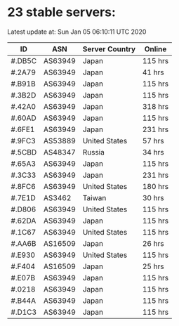 # 23 stable servers:

Latest update at: Sun Jan 05 06:10:11 UTC 2020

| ID | ASN | Server Country | Online |
| -- | --- | -------------- | ------ |
| #.DB5C | AS63949 | Japan | 115 hrs |
| #.2A79 | AS63949 | Japan | 41 hrs |
| #.B91B | AS63949 | Japan | 115 hrs |
| #.3B2D | AS63949 | Japan | 115 hrs |
| #.42A0 | AS63949 | Japan | 318 hrs |
| #.60AD | AS63949 | Japan | 115 hrs |
| #.6FE1 | AS63949 | Japan | 231 hrs |
| #.9FC3 | AS53889 | United States | 57 hrs |
| #.5CBD | AS48347 | Russia | 34 hrs |
| #.65A3 | AS63949 | Japan | 115 hrs |
| #.3C33 | AS63949 | Japan | 231 hrs |
| #.8FC6 | AS63949 | United States | 180 hrs |
| #.7E1D | AS3462 | Taiwan | 30 hrs |
| #.D806 | AS63949 | United States | 115 hrs |
| #.62DA | AS63949 | Japan | 115 hrs |
| #.1C67 | AS63949 | United States | 115 hrs |
| #.AA6B | AS16509 | Japan | 26 hrs |
| #.E930 | AS63949 | United States | 115 hrs |
| #.F404 | AS16509 | Japan | 25 hrs |
| #.E07B | AS63949 | Japan | 115 hrs |
| #.0218 | AS63949 | Japan | 115 hrs |
| #.B44A | AS63949 | Japan | 115 hrs |
| #.D1C3 | AS63949 | Japan | 115 hrs |

